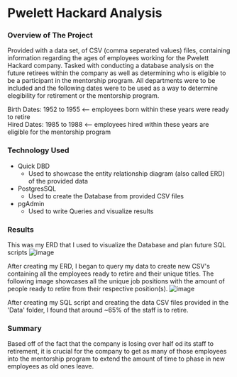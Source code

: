 # Pwelett Hackard Analysis

### Overview of The Project

Provided with a data set, of CSV (comma seperated values) files, containing information regarding the ages of employees working for the Pwelett Hackard company. Tasked with conducting a database analysis on the future retirees within the company as well as determining who is eligible to be a participant in the mentorship program. All departments were to be included and the following dates were to be used as a way to determine elegibility for retirement or the mentorship program.

Birth Dates: 1952 to 1955 <-- employees born within these years were ready to retire <br />
Hired Dates: 1985 to 1988 <-- employees hired within these years are eligible for the mentorship program

### Technology Used
- Quick DBD
  - Used to showcase the entity relationship diagram (also called ERD) of the provided data 
- PostgresSQL
  - Used to create the Database from provided CSV files
- pgAdmin
  - Used to write Queries and visualize results

### Results
This was my ERD that I used to visualize the Database and plan future SQL scripts
![image](https://github.com/PeijaEn/Pwelett-Hackard-Analysis/blob/main/Pewlett-Hackard-Analysis/Resources/EmployeeDB.png?raw=true)

After creating my ERD, I began to query my data to create new CSV's containing all the employees ready to retire and their unique titles. The following image showcases all the unique job positions with the amount of people ready to retire from their respective position(s).
![image](https://github.com/PeijaEn/Pwelett-Hackard-Analysis/blob/main/Pewlett-Hackard-Analysis/Resources/mod7-3.png?raw=true)

After creating my SQL script and creating the data CSV files provided in the 'Data' folder, I found that around ~65% of the staff is to retire.


### Summary
Based off of the fact that the company is losing over half od its staff to retirement, it is crucial for the company to get as many of those employees into the mentorship program to extend the amount of time to phase in new employees as old ones leave.
